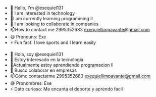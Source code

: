 - 👋 Hello, I'm @exequiel131
- 👀 I am interested in technology 
- 🌱I am currently learning programming II
- 💞️ I am looking to collaborate in companies
- 📫How to contact me 2995352683 exequiellimpayante@gmail.com 
- 😄 Pronouns: Exe
- ⚡ Fun fact: I love sports and I learn easily

<!---
exequiel131/exequiel131 is a ✨ special ✨ repository because its `README.md` (this file) appears in your GitHub profile.
You can click the Preview link to see the changes.
--->
- 👋 Hola, soy @exequiel131
- 👀 Estoy interesado en la tecnologia 
- 🌱Actualmente estoy aprendiendo programacion II
- 💞️ Busco colaborar en empresas
- 📫Cómo contactarme 2995352683 exequiellimpayante@gmail.com 
- 😄 Pronombres: Exe
- ⚡ Dato curioso: Me encanta el deporte y aprendo facil

<!---
exequiel131/exequiel131 es un repositorio ✨ especial ✨ porque su `README.md` (este archivo) aparece en tu perfil de GitHub.
Puede hacer clic en el enlace Vista previa para ver los cambios.
--->
